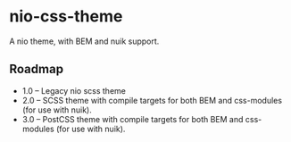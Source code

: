 # nio-css-theme

A nio theme, with BEM and nuik support.

## Roadmap

- 1.0 – Legacy nio scss theme
- 2.0 – SCSS theme with compile targets for both BEM and css-modules (for use with nuik).
- 3.0 – PostCSS theme with compile targets for both BEM and css-modules (for use with nuik).

